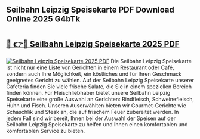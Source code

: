 ## Seilbahn Leipzig Speisekarte PDF Download Online 2025 G4bTk

# <h2><a href="http://gc7gszx.nevu.top/?p=Seilbahn+Leipzig+Speisekarte">🔗 👉🔴 Seilbahn Leipzig Speisekarte 2025 PDF</a></h2>

[![Seilbahn Leipzig Speisekarte 2025 PDF](https://i.imgur.com/dBaPXMq.png)](http://gc7gszx.nevu.top/?p=Seilbahn+Leipzig+Speisekarte)
Die Seilbahn Leipzig Speisekarte ist nicht nur eine Liste von Gerichten in einem Restaurant oder Café, sondern auch Ihre Möglichkeit, ein köstliches und für Ihren Geschmack geeignetes Gericht zu wählen. Auf der Seilbahn Leipzig Speisekarte unserer Cafeteria finden Sie viele frische Salate, die Sie in einem speziellen Bereich finden können. Für Fleischliebhaber bietet unsere Seilbahn Leipzig Speisekarte eine große Auswahl an Gerichten: Rindfleisch, Schweinefleisch, Huhn und Fisch. Unseren Auserwählten bieten wir Gourmet-Gerichte wie Schaschlik und Steak an, die auf frischem Feuer zubereitet werden. In jedem Fall sind wir bereit, Ihnen bei der Auswahl der Speisen auf der Seilbahn Leipzig Speisekarte zu helfen und Ihnen einen komfortablen und komfortablen Service zu bieten.
